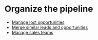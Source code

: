 # Organize the pipeline

* [Manage lost opportunities](pipeline/lost_opportunities.md)
* [Merge similar leads and opportunities](pipeline/merge_similar.md)
* [Manage sales teams](pipeline/manage_sales_teams.md)
